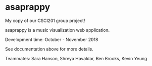 # asaprappy
My copy of our CSCI201 group project!

asaprappy is a music visualization web application. 

Development time: October - November 2018

See documentation above for more details.

Teammates:
Sara Hanson,
Shreya Havaldar,
Ben Brooks,
Kevin Yeung
